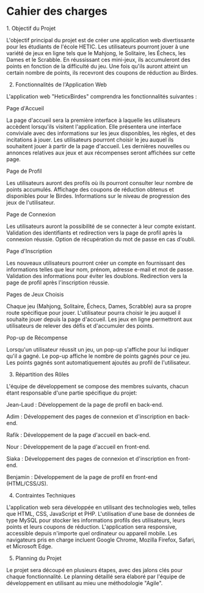 <h1>Cahier des charges</h1>

<p>
1. Objectif du Projet

L'objectif principal du projet est de créer une application web divertissante pour les étudiants de l'école HETIC. Les utilisateurs pourront jouer à une variété de jeux en ligne tels que le Mahjong, le Solitaire, les Échecs, les Dames et le Scrabble. En réussissant ces mini-jeux, ils accumuleront des points en fonction de la difficulté du jeu. Une fois qu'ils auront atteint un certain nombre de points, ils recevront des coupons de réduction au Birdes.

2. Fonctionnalités de l'Application Web

L'application web "HeticxBirdes" comprendra les fonctionnalités suivantes :

Page d'Accueil

La page d'accueil sera la première interface à laquelle les utilisateurs accèdent lorsqu'ils visitent l'application.
Elle présentera une interface conviviale avec des informations sur les jeux disponibles, les règles, et des incitations à jouer.
Les utilisateurs pourront choisir le jeu auquel ils souhaitent jouer à partir de la page d'accueil.
Les dernières nouvelles ou annonces relatives aux jeux et aux récompenses seront affichées sur cette page.

Page de Profil

Les utilisateurs auront des profils où ils pourront consulter leur nombre de points accumulés.
Affichage des coupons de réduction obtenus et disponibles pour le Birdes.
Informations sur le niveau de progression des jeux de l'utilisateur.

Page de Connexion

Les utilisateurs auront la possibilité de se connecter à leur compte existant.
Validation des identifiants et redirection vers la page de profil après la connexion réussie.
Option de récupération du mot de passe en cas d'oubli.

Page d'Inscription

Les nouveaux utilisateurs pourront créer un compte en fournissant des informations telles que leur nom, prénom, adresse e-mail et mot de passe.
Validation des informations pour éviter les doublons.
Redirection vers la page de profil après l'inscription réussie.

Pages de Jeux Choisis

Chaque jeu (Mahjong, Solitaire, Échecs, Dames, Scrabble) aura sa propre route spécifique pour jouer.
L'utilisateur pourra choisir le jeu auquel il souhaite jouer depuis la page d'accueil.
Les jeux en ligne permettront aux utilisateurs de relever des défis et d'accumuler des points.

Pop-up de Récompense

Lorsqu'un utilisateur réussit un jeu, un pop-up s'affiche pour lui indiquer qu'il a gagné.
Le pop-up affiche le nombre de points gagnés pour ce jeu.
Les points gagnés sont automatiquement ajoutés au profil de l'utilisateur.

3. Répartition des Rôles

L'équipe de développement se compose des membres suivants, chacun étant responsable d'une partie spécifique du projet:

Jean-Laud : Développement de la page de profil en back-end.

Adim : Développement des pages de connexion et d'inscription en back-end.

Rafik : Développement de la page d'accueil en back-end.

Nour : Développement de la page d'accueil en front-end.

Siaka : Développement des pages de connexion et d'inscription en front-end.

Benjamin : Développement de la page de profil en front-end (HTML/CSS/JS).

4. Contraintes Techniques

L'application web sera développée en utilisant des technologies web, telles que HTML, CSS, JavaScript et PHP.
L'utilisation d'une base de données de type MySQL pour stocker les informations profils des utilisateurs, leurs points et leurs coupons de réduction.
L'application sera responsive, accessible depuis n'importe quel ordinateur ou appareil mobile.
Les navigateurs pris en charge incluent Google Chrome, Mozilla Firefox, Safari, et Microsoft Edge.

5. Planning du Projet

Le projet sera découpé en plusieurs étapes, avec des jalons clés pour chaque fonctionnalité. Le planning détaillé sera élaboré par l'équipe de développement en utilisant au mieu une méthodologie "Agile".</p>
